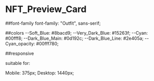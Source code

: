# NFT_Preview_Card

##font-family
font-family: "Outfit", sans-serif;

##colors
--Soft_Blue: #8bacd9;
--Very_Dark_Blue: #15263f;
--Cyan: #00fff8;
--Dark_Blue_Main: #0d192c;
--Dark_Blue_Line: #2e405a;
--Cyan_opacity: #00fff780;

##responsive

suitable for:

Mobile: 375px;
Desktop: 1440px;
